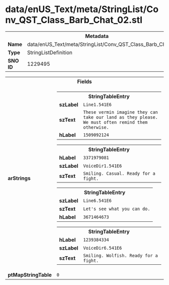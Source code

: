 <h1>data/enUS_Text/meta/StringList/Conv_QST_Class_Barb_Chat_02.stl</h1><table><tr><th colspan="100%">Metadata</th></tr><tr><td><b>Name</b></td><td>data/enUS_Text/meta/StringList/Conv_QST_Class_Barb_Chat_02.stl</td></tr><tr><td><b>Type</b></td><td>StringListDefinition</td></tr><tr><td><b>SNO ID</b></td><td>1229495</td></tr></table>

<table><tr><th colspan="100%">Fields</th></tr><tr><td><b>arStrings</b></td><td><table><tr><th colspan="100%">StringTableEntry</th></tr><tr><td><b>szLabel</b></td><td><code>Line1.541E6</code></td></tr><tr><td><b>szText</b></td><td><code>These vermin imagine they can take our land as they please. We must often remind them otherwise.</code></td></tr><tr><td><b>hLabel</b></td><td><code>1509092124</code></td></tr></table>


<table><tr><th colspan="100%">StringTableEntry</th></tr><tr><td><b>hLabel</b></td><td><code>3371979081</code></td></tr><tr><td><b>szLabel</b></td><td><code>VoiceDir1.541E6</code></td></tr><tr><td><b>szText</b></td><td><code>Smiling. Casual. Ready for a fight.</code></td></tr></table>


<table><tr><th colspan="100%">StringTableEntry</th></tr><tr><td><b>szLabel</b></td><td><code>Line6.541E6</code></td></tr><tr><td><b>szText</b></td><td><code>Let's see what you can do.</code></td></tr><tr><td><b>hLabel</b></td><td><code>3671464673</code></td></tr></table>


<table><tr><th colspan="100%">StringTableEntry</th></tr><tr><td><b>hLabel</b></td><td><code>1239384334</code></td></tr><tr><td><b>szLabel</b></td><td><code>VoiceDir6.541E6</code></td></tr><tr><td><b>szText</b></td><td><code>Smiling. Wolfish. Ready for a fight.</code></td></tr></table>


</td></tr><tr><td><b>ptMapStringTable</b></td><td><code>0</code></td></tr></table>

